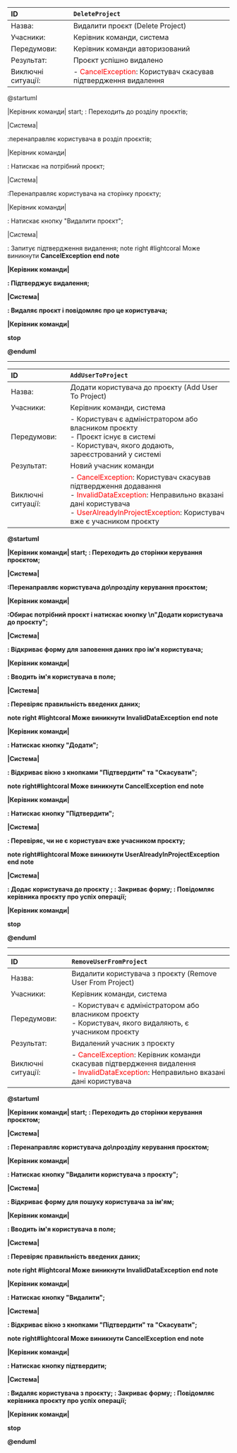| ID                 | <span id=DeleteProject>`DeleteProject`</span>                                                                                                                                                                                                                                                                                |
| :----------------- | :--------------------------------------------------------------------------------------------------------------------------------------------------------------------------------------------------------------------------------------------------------------------------------------------------------------------------- |
| Назва:             | Видалити проєкт (Delete Project)                                                                                                                                                                                                                                                                                             |
| Учасники:          | Керівник команди, система                                                                                                                                                                                                                                                                                                    |
| Передумови:        | Керівник команди авторизований                                                                                                                                                                                                                                                                                               |
| Результат:         | Проєкт успішно видалено                                                                                                                                                                                                                                                                                                      |
| Виключні ситуації: | - <font color="red">CancelException</font>: Користувач скасував підтвердження видалення                                                                                                                                                                                                                                       |

@startuml

|Керівник команди|
start;
: Переходить до розділу проєктів;

|Система|

:перенаправляє користувача в розділ проєктів;

|Керівник команди|

: Натискає на потрібний проєкт;

|Система|

:Перенаправляє користувача на сторінку проєкту;

|Керівник команди|

: Натискає кнопку "Видалити проєкт";

|Система|

: Запитує підтвердження видалення;
note right #lightcoral
     Може виникнути
    <b> CancelException
end note

|Керівник команди|

: Підтверджує видалення;

|Система|

: Видаляє проєкт і повідомляє про це користувача;

|Керівник команди|

stop

@enduml

---

| ID                 | <span id=AddUserToProject>`AddUserToProject`</span> |
| :----------------- | :--------------------------------- |
| Назва:             | Додати користувача до проєкту (Add User To Project) |
| Учасники:          | Керівник команди, система |
| Передумови:        | - Користувач є адміністратором або власником проєкту <br>- Проєкт існує в системі <br>- Користувач, якого додають, зареєстрований у системі |
| Результат:         | Новий учасник команди |
| Виключні ситуації: | - <font color="red">CancelException</font>: Користувач скасував підтвердження додавання<br>- <font color="red">InvalidDataException</font>: Неправильно вказані дані користувача <br>- <font color="red">UserAlreadyInProjectException</font>: Користувач вже є учасником проєкту <br> |

@startuml

|Керівник команди|
start;
: Переходить до сторінки керування проєктом;

|Система|

:Перенаправляє користувача до\nрозділу керування проєктом;

|Керівник команди|

:Обирає потрібний проєкт і натискає кнопку \n"Додати користувача до проєкту";

|Система|

: Відкриває форму для заповення даних про ім'я користувача;

|Керівник команди|

: Вводить ім'я користувача в поле;

|Система|

: Перевіряє правильність введених даних;

note right #lightcoral
     Може виникнути
    <b> InvalidDataException
end note

|Керівник команди|

: Натискає кнопку "Додати";

|Система|

: Відкриває вікно з кнопками "Підтвердити" та "Скасувати";

note right#lightcoral
     Може виникнути
    <b> CancelException
end note

|Керівник команди|

: Натискає кнопку "Підтвердити";

|Система|

: Перевіряє, чи не є користувач вже учасником проєкту;

note right#lightcoral
     Може виникнути
    <b> UserAlreadyInProjectException
end note

|Система|

: Додає користувача до проєкту ;
: Закриває форму;
: Повідомляє керівника проєкту про успіх операції;

|Керівник команди|

stop

@enduml

---

| ID                 | <span id=RemoveUserFromProject>`RemoveUserFromProject`</span> |
| :----------------- | :--------------------------------- |
| Назва:             | Видалити користувача з проєкту (Remove User From Project) |
| Учасники:          | Керівник команди, система |
| Передумови:        | - Користувач є адміністратором або власником проєкту <br>- Користувач, якого видаляють, є учасником проєкту |
| Результат:         | Видалений учасник з проєкту |
| Виключні ситуації: | - <font color="red">CancelException</font>: Керівник команди скасував підтвердження видалення<br>- <font color="red">InvalidDataException</font>: Неправильно вказані дані користувача |

@startuml

|Керівник команди|
start;
: Переходить до сторінки керування проєктом;

|Система|

: Перенаправляє користувача до\nрозділу керування проєктом;

|Керівник команди|

: Натискає кнопку "Видалити користувача з проєкту";

|Система|

: Відкриває форму для пошуку користувача за ім'ям;

|Керівник команди|

: Вводить ім'я користувача в поле;

|Система|

: Перевіряє правильність введених даних;

note right #lightcoral
     Може виникнути
    <b> InvalidDataException
end note

|Керівник команди|

: Натискає кнопку "Видалити";

|Система|

: Відкриває вікно з кнопками "Підтвердити" та "Скасувати";

note right#lightcoral
     Може виникнути
    <b> CancelException
end note

|Керівник команди|

: Натискає кнопку підтвердити;

|Система|

: Видаляє користувача з проєкту;
: Закриває форму;
: Повідомляє керівника проєкту про успіх операції;

|Керівник команди|

stop

@enduml
